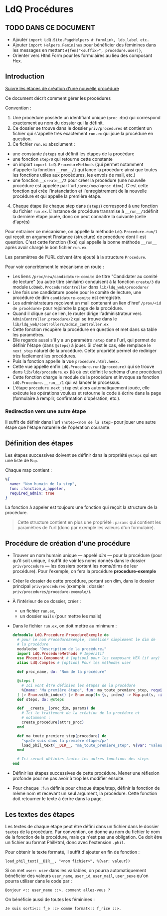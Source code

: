 # LdQ Procédures

## TODO DANS CE DOCUMENT 

* Ajouter `import LdQ.Site.PageHelpers # formlink, ldb_label etc.`
* Ajouter `import Helpers.Feminines` pour bénéficier des féminines dans les messages en mettant `#{fem("<suffix>", procedure.user)}`,
* Orienter vers Html.Form pour les formulaires au lieu des composant Hex.

## Introduction

[Suivre les étapes de création d'une nouvelle procédure](#create-proc)

Ce document décrit comment gérer les procédures

Convention :

1. Une procédure possède un identifiant unique (`proc_dim`) qui correspond exactement au nom du dossier qui la définit.
2. Ce dossier se trouve dans le dossier `priv/procedures` et contient un fichier qui s'appelle très exactement `run.ex` qui joue la procédure en question.
3. Ce fichier `run.ex` absolument :
  * une constante `@steps` qui définit les étapes de la procédure
  * une fonction `step/0` qui retourne cette constante
  * un import `import LdQ.ProcedureMethods` (qui permet notamment d'appeler la fonction `__run__/1` qui lance la procédure ainsi que toutes les fonctions utiles aux procédures, les envois de mail, etc.)
  * une fonction `__create__/2` pour créer la procédure (une nouvelle procédure est appelée par l'url `/proc/new/<proc dim>`). C'est cette fonction qui crée l'instanciation et l'enregistrement de la nouvelle procédure et qui appelle la première étape.
4. Chaque étape (ie chaque step dans `@steps`) correspond à une fonction du fichier `run.ex`. L'instance de procédure transmise à `__run__/1`définit la dernière étape jouée, donc on peut connaitre la suivante (celle d'après)

Pour entrainer ce mécanisme, on appelle la méthode `LdQ.Procedure.run/1` qui reçoit en argument l'instance (structure) de procédure dont il est question. C'est cette fonction (fixe) qui appelle la bonne méthode `__run__` après avoir chargé le bon fichier `run.ex`.

Les paramètres de l'URL doivent être ajouté à la structure `Procedure`.

Pour voir concrètement le mécanisme en route :

* Les liens `/proc/new/candidature-comite` de titre "Candidater au comité de lecture" (ou autre titre similaire) conduisent à la fonction `create/3` du module `LdQWeb.ProcedureController` dans `lib/ldq_web/procedure/`
* Une fois une candidature posée pour le comité de lecture, une procédure de dim `candidature-comite` est enregistré.
* Les administrateurs reçoivent un mail contenant un lien d'href `/prov/<id de procédure>` pour rejoindre la page de la procédure.
* Quand il clique sur ce lien, le router dirige l'administrateur vers `AdminController.procedure/2` qui se trouve dans le `lib/ldq_web/controllers/admin_controller.ex`
* Cette fonction récupère la procédure en question et met dans sa table les paramètres.
* Elle regarde aussi s'il y a un paramètre `nstep` dans l'url, qui permet de définir l'étape (dans `@steps`) à jouer. Si c'est le cas, elle remplace le `next_step` naturel de la procédure. Cette propriété permet de rediriger très facilement les procédures.
* Puis la fonction appelle la vue `procedure.html.heex`.
* Cette vue appelle enfin `LdQ.Procedure.run(@procedure)` qui se trouve dans `lib/ldq/procedure.ex` (là où est définit le schéma d'une procédure)
* Cette fonction charge le module de la procédure et invoque sa fonction `LdQ.Procedure.__run__/1` qui va lancer le processus.
* L'étape `procedure.next_step` est alors automatiquement jouée, elle exécute les opérations voulues et retourne le code à écrire dans la page (formulaire à remplir, confirmation d'opération, etc.).

### Redirection vers une autre étape

Il suffit de définir dans l'url `?nstep=<nom de la step>` pour jouer une autre étape que l'étape naturelle de l'opération courante.

## Définition des étapes

Les étapes successives doivent se définir dans la propriété `@steps` qui est une liste de `Map`.

Chaque map contient :

~~~elixir
%{
  name: "Nom humain de la step", 
  fun: :fonction_a_appeler, 
  required_admin: true
}
~~~

La fonction à appeler est toujours une fonction qui reçoit la structure de la procédure.

> Cette structure contient en plus une propriété `:params` qui contient les paramètres de l'url (donc par exemple les valeurs d'un formulaire).

<a name="create-proc"></a>

## Procédure de création d'une procédure

* Trouver un nom humain unique — appelé *dim* — pour la procédure (pour qu'il soit unique, il suffit de voir les noms donnés dans le dossier `priv/procedure` — les dossiers portent les noms/dims de leur procédure). Pour l'exemple, on fera la procédure **procedure-exemple**
* Créer le dossier de cette procédure, portant son dim, dans le dossier principal `priv/procedures` (exemple : dossier `priv/procedures/procedure-exemple/`).
* À l'intérieur de ce dossier, créer :
  * un fichier `run.ex`,
  * un dossier `mails` (pour mettre les mails)
* Dans le fichier `run.ex`, on doit mettre au minimum :

  ~~~elixir
  defmodule LdQ.Procedure.ProcedureExemple do
    # pour le nom ProcedureExemple, caméliser simplement le dim de
    # la procédure
    moduledoc "Description de la procédure…"
    import LdQ.ProcedureMethods # Impératif
    use Phoenix.Component # [option] pour les composant HEX (if any)
    alias LdQ.Comptes # [option] Pour les méthodes user

    def proc_name, do: "Nom de la procédure"

    @steps [
      # Ici vont être définies les étapes de la procédure
      %{name: "Ma première étape", fun: ma_toute_premiere_step, require_admin: false}
    ] |> Enum.with_index() |> Enum.map(fn {s, index} -> Map.put(s, :index, index) end)
    def steps, do: @steps

    def __create__(proc_dim, params) do
      # Ici le traitement de la création de la procédure et 
      # notamment :
      create_procedure(attrs_proc)
    end

    def ma_toute_premiere_step(procedure) do
      "<p>Je suis dans la première étape</p>"
      load_phil_text(__DIR__, "ma_toute_premiere_step", %{var: "valeur"})
    end

    # Ici seront définies toutes les autres fonctions des steps
  end
  ~~~
* Définir les étapes successives de cette procédure. Mener une réflexion profonde pour ne pas avoir à trop les modifier ensuite.
* Pour chaque `:fun` définie pour chaque étape/step, définir la fonction de même nom et recevant un seul argument, la procédure. Cette fonction doit retourner le texte à écrire dans la page.


## Les textes des étapes

Les textes de chaque étape peut être défini dans un fichier dans le dossier `textes` de la procédure. Par convention, on donne au nom du fichier le nom de la fonction de la procédure, mais ça n'est pas une obligation. Ce doit être un fichier au format PhilHtml, donc avec l'extension `.phil`.

Pour obtenir le texte formaté, il suffit d'ajouter en fin de fonction : 

~~~
load_phil_text(__DIR__, "<nom fichier>", %{var: valeur})
~~~

Si on met `user: user` dans les variables, on pourra automatiquement bénéficier des valeurs `user_name`, `user_id`, `user_mail`, `user_sexe` qu'on pourra utiliser dans le code par : 

~~~
Bonjour <:: user_name ::>, comment allez-vous ?
~~~

On bénéficie aussi de toutes les féminines :

~~~
Je suis sorti<:: f_e ::> comme format<:: f_rice ::>.
~~~
